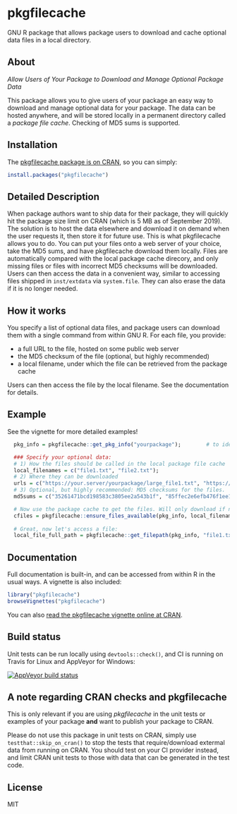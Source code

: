 # pkgfilecache
GNU R package that allows package users to download and cache optional data files in a local directory.

## About

*Allow Users of Your Package to Download and Manage Optional Package Data*

This package allows you to give users of your package an easy way to download and manage optional data for your package. The data can be hosted anywhere, and will be stored locally in a permanent directory called a *package file cache*. Checking of MD5 sums is supported.

## Installation

The [pkgfilecache package is on CRAN](https://CRAN.R-project.org/package=pkgfilecache), so you can simply:

```r
install.packages("pkgfilecache")
```


## Detailed Description

When package authors want to ship data for their package, they will quickly hit the package size limit on CRAN (which is 5 MB as of September 2019). The solution is to host the data elsewhere and download it on demand when the user requests it, then store it for future use. This is what pkgfilecache allows you to do. You can put your files onto a web server of your choice, take the MD5 sums, and have pkgfilecache download them locally. Files are automatically compared with the local package cache direcory, and only missing files or files with incorrect MD5 checksums will be downloaded. Users can then access the data in a convenient way, similar to accessing files shipped in `inst/extdata` via `system.file`. They can also erase the data if it is no longer needed.

## How it works

You specify a list of optional data files, and package users can download them with a single command from within GNU R. For each file, you provide:

* a full URL to the file, hosted on some public web server
* the MD5 checksum of the file (optional, but highly recommended)
* a local filename, under which the file can be retrieved from the package cache

Users can then access the file by the local filename. See the documentation for details.


## Example

See the vignette for more detailed examples!

```r
  pkg_info = pkgfilecache::get_pkg_info("yourpackage");        # to identify the cache dir

  ### Specify your optional data:
  # 1) How the files should be called in the local package file cache
  local_filenames = c("file1.txt", "file2.txt");
  # 2) Where they can be downloaded
  urls = c("https://your.server/yourpackage/large_file1.txt", "https://your.server/yourpackage/large_file2.txt");
  # 3) Optional, but highly recommended: MD5 checksums for the files.
  md5sums = c("35261471bcd198583c3805ee2a543b1f", "85ffec2e6efb476f1ee1e3e7fddd86de");    

  # Now use the package cache to get the files. Will only download if needed (file missing or MD5 mismatch):
  cfiles = pkgfilecache::ensure_files_available(pkg_info, local_filenames, urls, md5sums=md5sums);
  
  # Great, now let's access a file:
  local_file_full_path = pkgfilecache::get_filepath(pkg_info, "file1.txt", mustWork=TRUE);
```



## Documentation

Full documentation is built-in, and can be accessed from within R in the usual ways. A vignette is also included:

```r
library("pkgfilecache")
browseVignettes("pkgfilecache")
```

You can also [read the pkgfilecache vignette online at CRAN](https://cran.r-project.org/web/packages/pkgfilecache/vignettes/pkgfilecache.html).
 

## Build status

Unit tests can be run locally using `devtools::check()`, and CI is running on Travis for Linux and AppVeyor for Windows:

[![AppVeyor build status](https://ci.appveyor.com/api/projects/status/github/dfsp-spirit/pkgfilecache?branch=master&svg=true)](https://ci.appveyor.com/project/dfsp-spirit/pkgfilecache)


## A note regarding CRAN checks and pkgfilecache

This is only relevant if you are using *pkgfilecache* in the unit tests or examples of your package **and** want to publish your package to CRAN.

Please do not use this package in unit tests on CRAN, simply use `testthat::skip_on_cran()` to stop the tests that require/download extermal data from running on CRAN. You should test on your CI provider instead, and limit CRAN unit tests to those with data that can be generated in the test code.

## License

MIT

